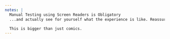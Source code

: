 ```yaml
---
notes: |
  Manual Testing using Screen Readers is Obligatory
  ...and actually see for yourself what the experience is like. Reassure yourself that you can navigate the page. Which elements do you have trouble finding on your first exploration of the page? Which elements have disappeared from the page entirely and don't seem to be available to your screen reader at all? Staying in that space, sharing the experience of a screen reader user again and again is the only way to further our knowledge about accessibility, nourish empathy for all of our audience and not only the bits of our audience that are just as abled as us. It can show us to which extent we broke the web in the first place and guide us into the right direction for fixing it.

  This is bigger than just comics.
---
```


<!-- .slide: data-transition="fade-in" data-background-color="#000" -->
